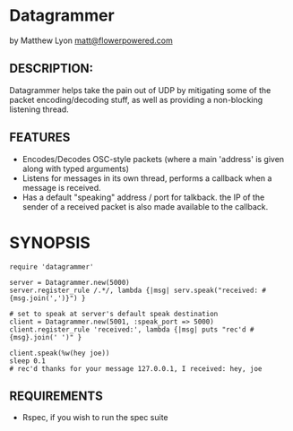 # Datagrammer

by Matthew Lyon <matt@flowerpowered.com>

## DESCRIPTION:

Datagrammer helps take the pain out of UDP by mitigating some of the packet
encoding/decoding stuff, as well as providing a non-blocking listening thread.

## FEATURES

- Encodes/Decodes OSC-style packets (where a main 'address' is given along 
  with typed arguments)
- Listens for messages in its own thread, performs a callback when a 
  message is received.
- Has a default "speaking" address / port for talkback. the IP of the sender
  of a received packet is also made available to the callback.
  
# SYNOPSIS

    require 'datagrammer'
    
    server = Datagrammer.new(5000)
    server.register_rule /.*/, lambda {|msg| serv.speak("received: #{msg.join(',')}") }
    
    # set to speak at server's default speak destination
    client = Datagrammer.new(5001, :speak_port => 5000)
    client.register_rule 'received:', lambda {|msg| puts "rec'd #{msg}.join(' ')" }

    client.speak(%w(hey joe))
    sleep 0.1
    # rec'd thanks for your message 127.0.0.1, I received: hey, joe

## REQUIREMENTS

* Rspec, if you wish to run the spec suite